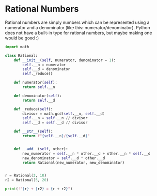 
# Rational Numbers

Rational numbers are simply numbers which can be represented using a numerator and a denominator (like this: numerator/denominator). 
Python does not have a built-in type for rational numbers, but maybe making one would be good :)

```python
import math

class Rational:
    def __init__(self, numerator, denominator = 1):
        self.__n = numerator
        self.__d = denominator
        self._reduce()

    def numerator(self):
        return self.__n

    def denominator(self):
        return self.__d

    def _reduce(self):
        divisor = math.gcd(self.__n, self.__d)
        self.__n = self.__n // divisor
        self.__d = self.__d // divisor

    def __str__(self):
        return f"{self.__n}/{self.__d}"


    def __add__(self, other):
        new_numerator = self.__n * other.__d + other.__n * self.__d
        new_denominator = self.__d * other.__d
        return Rational(new_numerator, new_denominator)


r = Rational(3, 10)
r2 = Rational(5, 20)

print(f"{r} + {r2} = {r + r2}")
```

